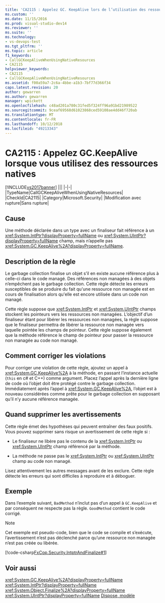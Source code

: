 ```yaml
---
title: 'CA2115 : Appelez GC. KeepAlive lors de l’utilisation des ressources natives | Microsoft Docs'
ms.custom: ''
ms.date: 11/15/2016
ms.prod: visual-studio-dev14
ms.reviewer: ''
ms.suite: ''
ms.technology:
- vs-devops-test
ms.tgt_pltfrm: ''
ms.topic: article
f1_keywords:
- CallGCKeepAliveWhenUsingNativeResources
- CA2115
helpviewer_keywords:
- CA2115
- CallGCKeepAliveWhenUsingNativeResources
ms.assetid: f00a59a7-2c6a-4bbe-a1b3-7bf77d366f34
caps.latest.revision: 20
author: gewarren
ms.author: gewarren
manager: wpickett
ms.openlocfilehash: c48ad201a780c31fed5f324ff96a91bd21989522
ms.sourcegitcommit: 9ceaf69568d61023868ced59108ae4dd46f720ab
ms.translationtype: MT
ms.contentlocale: fr-FR
ms.lasthandoff: 10/12/2018
ms.locfileid: "49213343"
---
```

# <a name="ca2115-call-gckeepalive-when-using-native-resources"></a>CA2115 : Appelez GC.KeepAlive lorsque vous utilisez des ressources natives
[!INCLUDE[vs2017banner](../includes/vs2017banner.md)]
|||
|-|-|
|TypeName|CallGCKeepAliveWhenUsingNativeResources|
|CheckId|CA2115|
|Category|Microsoft.Security|
|Modification avec rupture|Sans rupture|

## <a name="cause"></a>Cause
 Une méthode déclarée dans un type avec un finaliseur fait référence à un <xref:System.IntPtr?displayProperty=fullName> ou <xref:System.UIntPtr?displayProperty=fullName> champ, mais n’appelle pas <xref:System.GC.KeepAlive%2A?displayProperty=fullName>.

## <a name="rule-description"></a>Description de la règle
 Le garbage collection finalise un objet s’il en existe aucune référence plus à celle-ci dans le code managé. Des références non managées à des objets n’empêchent pas le garbage collection. Cette règle détecte les erreurs susceptibles de se produire du fait qu'une ressource non managée est en cours de finalisation alors qu'elle est encore utilisée dans un code non managé.

 Cette règle suppose que <xref:System.IntPtr> et <xref:System.UIntPtr> champs stockent les pointeurs vers les ressources non managées. L’objectif d’un finaliseur étant pour libérer les ressources non managées, la règle suppose que le finaliseur permettra de libérer la ressource non managée vers laquelle pointée les champs de pointeur. Cette règle suppose également que la méthode référence le champ de pointeur pour passer la ressource non managée au code non managé.

## <a name="how-to-fix-violations"></a>Comment corriger les violations
 Pour corriger une violation de cette règle, ajoutez un appel à <xref:System.GC.KeepAlive%2A> à la méthode, en passant l’instance actuelle (`this` en c# et C++) comme argument. Placez l’appel après la dernière ligne de code où l’objet doit être protégé contre le garbage collection. Immédiatement après l’appel à <xref:System.GC.KeepAlive%2A>, l’objet est à nouveau considérées comme prête pour le garbage collection en supposant qu’il n’y aucune référence managée.

## <a name="when-to-suppress-warnings"></a>Quand supprimer les avertissements
 Cette règle émet des hypothèses qui peuvent entraîner des faux positifs. Vous pouvez supprimer sans risque un avertissement de cette règle si :

-   Le finaliseur ne libère pas le contenu de la <xref:System.IntPtr> ou <xref:System.UIntPtr> champ référencé par la méthode.

-   La méthode ne passe pas le <xref:System.IntPtr> ou <xref:System.UIntPtr> champ au code non managé.

 Lisez attentivement les autres messages avant de les exclure. Cette règle détecte les erreurs qui sont difficiles à reproduire et à déboguer.

## <a name="example"></a>Exemple
 Dans l’exemple suivant, `BadMethod` n’inclut pas d’un appel à `GC.KeepAlive` et par conséquent ne respecte pas la règle. `GoodMethod` contient le code corrigé.

> [!NOTE]
>  Cet exemple est pseudo-code, bien que le code se compile et s’exécute, l’avertissement n’est pas déclenché parce qu’une ressource non managée n’est pas créée ou libérée.

 [!code-csharp[FxCop.Security.IntptrAndFinalize#1](../snippets/csharp/VS_Snippets_CodeAnalysis/FxCop.Security.IntptrAndFinalize/cs/FxCop.Security.IntptrAndFinalize.cs#1)]

## <a name="see-also"></a>Voir aussi
 <xref:System.GC.KeepAlive%2A?displayProperty=fullName> <xref:System.IntPtr?displayProperty=fullName>
 <xref:System.Object.Finalize%2A?displayProperty=fullName>
 <xref:System.UIntPtr?displayProperty=fullName>
 [Dispose, modèle](http://msdn.microsoft.com/library/31a6c13b-d6a2-492b-9a9f-e5238c983bcb)



